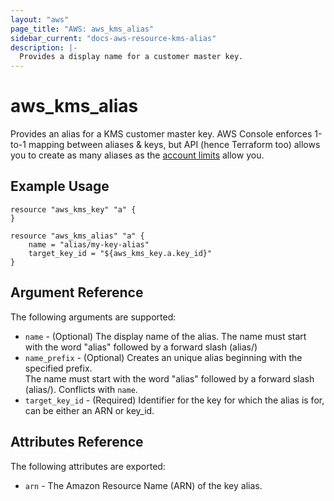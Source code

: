```yaml
---
layout: "aws"
page_title: "AWS: aws_kms_alias"
sidebar_current: "docs-aws-resource-kms-alias"
description: |-
  Provides a display name for a customer master key.
---
```


# aws\_kms\_alias

Provides an alias for a KMS customer master key. AWS Console enforces 1-to-1 mapping between aliases & keys,
but API (hence Terraform too) allows you to create as many aliases as
the [account limits](http://docs.aws.amazon.com/kms/latest/developerguide/limits.html) allow you.

## Example Usage

```
resource "aws_kms_key" "a" {
}

resource "aws_kms_alias" "a" {
    name = "alias/my-key-alias"
    target_key_id = "${aws_kms_key.a.key_id}"
}
```

## Argument Reference

The following arguments are supported:


* `name` - (Optional) The display name of the alias. The name must start with the word "alias" followed by a forward slash (alias/)
* `name_prefix` - (Optional) Creates an unique alias beginning with the specified prefix.  
The name must start with the word "alias" followed by a forward slash (alias/).  Conflicts with `name`.
* `target_key_id` - (Required) Identifier for the key for which the alias is for, can be either an ARN or key_id.

## Attributes Reference

The following attributes are exported:

* `arn` - The Amazon Resource Name (ARN) of the key alias.
